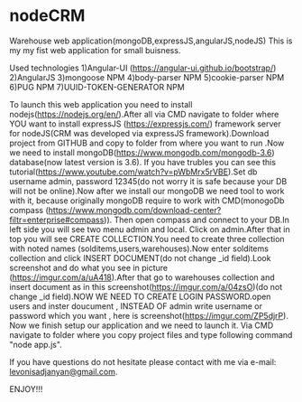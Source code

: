 # nodeCRM
Warehouse web application(mongoDB,expressJS,angularJS,nodeJS)
This is my my fist web application for small buisness.

Used technologies
1)Angular-UI (https://angular-ui.github.io/bootstrap/)
2)AngularJS
3)mongoose NPM
4)body-parser NPM
5)cookie-parser NPM
6)PUG NPM
7)UUID-TOKEN-GENERATOR NPM

To launch this web application you need to install nodejs(https://nodejs.org/en/).After all via CMD navigate to folder where YOU want to install expressJS (https://expressjs.com/) framework server for nodeJS(CRM was developed via expressJS framework).Download project from GITHUB and copy to folder from where you want to run .Now we need to install mongoDB(https://www.mongodb.com/mongodb-3.6) database(now latest version is 3.6). If you have trubles you can see this tutorial(https://www.youtube.com/watch?v=pWbMrx5rVBE).Set db username admin, password 12345(do not worry it is safe because your DB will not be online).Now after we install our mongoDB we need tool to work with it, because originally mongoDB require to work with CMD(monogoDb compass (https://www.mongodb.com/download-center?filtr=enterprise#compass)). Then open compass and connect to your DB.In left side you will see two menu admin and local. Click on admin.After that in top you will see CREATE COLLECTION.You need to create three collection with noted names (solditems,users,warehouses).Now enter solditems collection and click INSERT DOCUMENT(do not change _id field).Look screenshot and do what you see in picture (https://imgur.com/a/uA418).After that go to warehouses collection and insert document as in this screenshot(https://imgur.com/a/04zsO)(do not change _id field).NOW WE NEED TO CREATE LOGIN PASSWORD.open users and inster doucument , INSTEAD OF admin write username or password which you want , here is screenshot(https://imgur.com/ZP5djrP).
Now we finish setup our application and we need to launch it. Via CMD navigate to folder where you copy project files and type following command "node app.js". 

If you have questions do not hesitate please contact with me via e-mail:  levonisadjanyan@gmail.com.

ENJOY!!!
